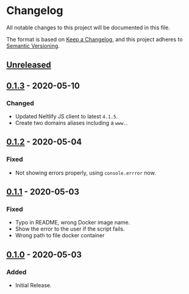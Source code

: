 # Changelog

All notable changes to this project will be documented in this file.

The format is based on [Keep a Changelog](https://keepachangelog.com/en/1.0.0/),
and this project adheres to [Semantic Versioning](https://semver.org/spec/v2.0.0.html).

## [Unreleased]

## [0.1.3] - 2020-05-10
### Changed
- Updated Neltlify JS client to latest `4.1.5`.
- Create two domains aliases including a `www.`.

## [0.1.2] - 2020-05-04
### Fixed
- Not showing errors properly, using `console.errror` now.

## [0.1.1] - 2020-05-03
### Fixed
- Typo in README, wrong Docker image name.
- Show the error to the user if the script fails.
- Wrong path to file docker container

## [0.1.0] - 2020-05-03
### Added
- Initial Release.

[Unreleased]: https://gitlab.com/hmajid2301/netlify-subdomain-manager/-/compare/release%2F0.1.3...master
[0.1.3]: https://gitlab.com/hmajid2301/netlify-subdomain-manager/-/compare/release%2F0.1.3
[0.1.2]: https://gitlab.com/hmajid2301/netlify-subdomain-manager/-/compare/release%2F0.1.2
[0.1.1]: https://gitlab.com/hmajid2301/netlify-subdomain-manager/-/tags/release%2F0.1.1
[0.1.0]: https://gitlab.com/hmajid2301/netlify-subdomain-manager/-/tags/release%2F0.1.0